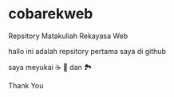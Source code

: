 # cobarekweb
Repsitory Matakuliah Rekayasa Web

hallo ini adalah repsitory pertama saya di github 

saya meyukai :coffee: :pizza: dan :national_park:

Thank You
